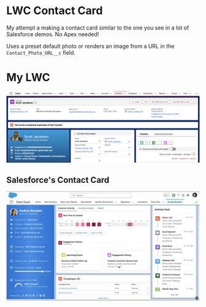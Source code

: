 # LWC Contact Card

My attempt a making a contact card similar to the one you see in a lot of Salesforce demos. No Apex needed!

Uses a preset default photo or renders an image from a URL in the `Contact_Photo_URL__c` field.

# My LWC

![My Contact Card](https://github.com/scojac-github/lwc-contact-card/blob/main/images/myLWC.png)

## Salesforce's Contact Card

![Salesforce Demo Card](https://github.com/scojac-github/lwc-contact-card/blob/main/images/sfDemoCard.png)
